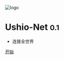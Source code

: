 ![logo](/logo/logo_img.png ':size=230x230')

# Ushio-Net <small>0.1</small>

> 

- 连接全世界

[开始](#Ushio-Net)
